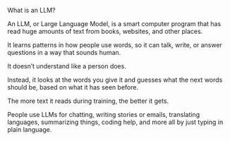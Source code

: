 What is an LLM?

An LLM, or Large Language Model, is a smart computer program that has read huge amounts of text from books, websites, and other places.

It learns patterns in how people use words, so it can talk, write, or answer questions in a way that sounds human.

It doesn’t understand like a person does.

Instead, it looks at the words you give it and guesses what the next words should be, based on what it has seen before.

The more text it reads during training, the better it gets.

People use LLMs for chatting, writing stories or emails, translating languages, summarizing things, coding help, and more all by just typing in plain language.
